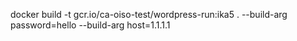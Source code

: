 docker build -t gcr.io/ca-oiso-test/wordpress-run:ika5 . --build-arg password=hello --build-arg host=1.1.1.1
